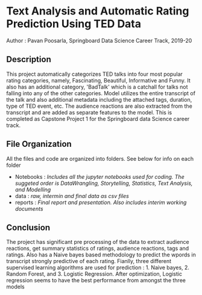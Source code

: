 # Text Analysis and Automatic Rating Prediction Using TED Data
Author : Pavan Poosarla,  Springboard Data Science Career Track, 2019-20

## Description
This project automatically categorizes TED talks into four most popular rating categories, namely, Fascinating, Beautiful, Informative and Funny. It also has an additional category, 'BadTalk' which is a catchall for talks not falling into any of the other categories. Model utilizes the entire transcript of the talk and also additional metadata including the attached tags, duration, type of TED event, etc. The audience reactions are also extracted from the transcript and are added as separate features to the model. This is completed as Capstone Project 1 for the Springboard data Science career track.

## File Organization
All the files and code are organized into folders. See below for info on each folder
* Notebooks : _Includes all the jupyter notebooks used for coding. The suggeted order is DataWrangling, Storytelling, Statistics, Text Analysis, and Modelling_
* data : _raw, intermin and final data as csv files_
* reports : _Final report and presentation. Also includes interim working documents_

## Conclusion
The project has significant pre processing of the data to extract audience reactions, get summary statistics of ratings, audience reactions, tags and ratings. Also has a Naive bayes based methodology to predict the wpords in transcript strongly predictive of each rating. Fianlly, three different supervised learning algorithms are used for prediction : 1. Naive bayes, 2. Random Forest, and 3. Logistic Regression. After optimization, Logistic regression seems to have the best performance from amongst the three models


